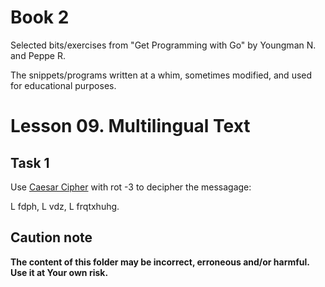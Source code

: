 # Book 2

Selected bits/exercises from "Get Programming with Go" by Youngman N. and Peppe R.

The snippets/programs written at a whim, sometimes modified, and used for educational purposes.

# Lesson 09. Multilingual Text

## Task 1

Use [Caesar Cipher](https://en.wikipedia.org/wiki/Caesar_cipher) with rot -3 to decipher the messagage:

L fdph, L vdz, L frqtxhuhg.

## Caution note

**The content of this folder may be incorrect, erroneous and/or harmful. Use it at Your own risk.**
